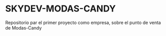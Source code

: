 # SKYDEV-MODAS-CANDY
Repositorio par el primer proyecto como empresa, sobre el punto de venta de Modas-Candy
